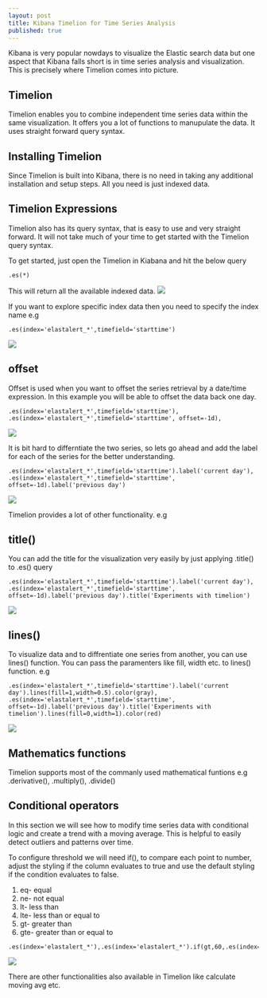 ```yaml
---
layout: post
title: Kibana Timelion for Time Series Analysis
published: true
---
```



Kibana is very popular nowdays to visualize the Elastic search data but one aspect that Kibana falls short is in time series analysis and visualization. This is precisely where Timelion comes into picture. 

## Timelion
Timelion enables you to combine independent time series data within the same visualization. It offers you a lot of functions to manupulate the data. It uses straight forward query syntax. 


## Installing Timelion 
Since Timelion is built into Kibana, there is no need in taking any additional installation and setup steps. All you need is just indexed data. 

## Timelion Expressions 
Timelion also has its query syntax, that is easy to use and very straight forward. It will not take much of your time to get started with the Timelion query syntax. 

To get started, just open the Timelion in Kiabana and hit the below query 
```
.es(*)
```
This will return all the available indexed data.
![](http://i.imgur.com/bK0L0dd.png)

If you want to explore specific index data then you need to specify the index name e.g
```
.es(index='elastalert_*',timefield='starttime')
```
![](http://i.imgur.com/TUGKlL6.png)


## offset 
Offset is used when you want to offset the series retrieval by a date/time expression. 
In this example you will be able to offset the data back one day. 
```
.es(index='elastalert_*',timefield='starttime'), .es(index='elastalert_*',timefield='starttime', offset=-1d),
```
![](http://i.imgur.com/NeUu4qk.png)

It is bit hard to differntiate the two series, so lets go ahead and add the label for each of the series for the better understanding. 
```
.es(index='elastalert_*',timefield='starttime').label('current day'), .es(index='elastalert_*',timefield='starttime', offset=-1d).label('previous day')
```
![](http://i.imgur.com/q7KMOvL.png)

Timelion provides a lot of other functionality. e.g 
## title()
You can add the title for the visualization very easily by just applying .title() to .es() query
```
.es(index='elastalert_*',timefield='starttime').label('current day'), .es(index='elastalert_*',timefield='starttime', offset=-1d).label('previous day').title('Experiments with timelion')
```
![](http://i.imgur.com/6mLfKan.png)

## lines()

To visualize data and to diffrentiate one series from another, you can use lines() function. You can pass the paramenters like fill, width etc. to lines() function. e.g
```
.es(index='elastalert_*',timefield='starttime').label('current day').lines(fill=1,width=0.5).color(gray), .es(index='elastalert_*',timefield='starttime', offset=-1d).label('previous day').title('Experiments with timelion').lines(fill=0,width=1).color(red)
```

![](http://i.imgur.com/0hlUaPj.png)

## Mathematics functions
Timelion supports most of the commanly used mathematical funtions e.g 
.derivative(), .multiply(), .divide()

## Conditional operators
In this section we will see how to modify time series data with conditional logic and create a trend with a moving average. This is helpful to easily detect outliers and patterns over time. 

To configure threshold we will need if(), to compare each point to number, adjust the styling if the column evaluates to true and use the default styling if the condition evaluates to false. 

1. eq- equal
2. ne- not equal 
3. lt- less than
4. lte- less than or equal to 
5. gt- greater than 
6. gte- greater than or equal to 

```
.es(index='elastalert_*'),.es(index='elastalert_*').if(gt,60,.es(index='elastalert_*'),null).label('alert').color('red')
```
![](http://i.imgur.com/iwRJfTb.png)

There are other functionalities also available in Timelion like calculate moving avg etc. 









